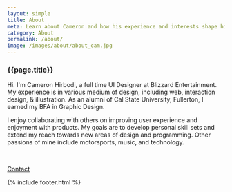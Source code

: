 ```yaml
---
layout: simple
title: About
meta: Learn about Cameron and how his experience and interests shape his design.
category: About
permalink: /about/
image: /images/about/about_cam.jpg
---
```


<main>
    <figure class="left_float">
        <div class="about fadeIn" style="background-image: url('{{page.image}}')">
        </div>
    </figure>
    <article class="right_float fadeUp delay250ms">
        <h3>{{page.title}}</h3>
        <span class="electric-divider growRight delay500ms"></span>
        <div>
            <p>
            Hi. I'm Cameron Hirbodi, a full time UI Designer at Blizzard Entertainment. My experience is in various medium of design, including web, interaction design, & illustration. As an alumni of Cal State University, Fullerton, I earned my BFA in Graphic Design.
            </p>
            <p>
            I enjoy collaborating with others on improving user experience and enjoyment with products. My goals are to develop personal skill sets and extend my reach towards new areas of design and programming. Other passions of mine include motorsports, music, and technology.
            </p>
            <br>
            <p><a class="btn hollow" href="mailto:cameronhirbodi@outlook.com">Contact</a></p>
        </div>
    </article>
    {% include footer.html %}
</main>